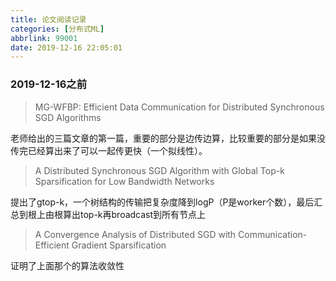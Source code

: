 ```yaml
---
title: 论文阅读记录
categories: [分布式ML]
abbrlink: 99001
date: 2019-12-16 22:05:01
---
```


### 2019-12-16之前

> MG-WFBP: Efficient Data Communication for
> Distributed Synchronous SGD Algorithms

老师给出的三篇文章的第一篇，重要的部分是边传边算，比较重要的部分是如果没传完已经算出来了可以一起传更快（一个拟线性）。

> A Distributed Synchronous SGD Algorithm with
> Global Top-k Sparsification for Low Bandwidth
> Networks  

提出了gtop-k，一个树结构的传输把复杂度降到logP（P是worker个数），最后汇总到根上由根算出top-k再broadcast到所有节点上

> A Convergence Analysis of Distributed SGD with Communication-Efficient
> Gradient Sparsification  

证明了上面那个的算法收敛性